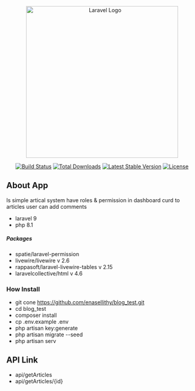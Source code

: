 <p align="center"><a href="https://laravel.com" target="_blank"><img src="https://raw.githubusercontent.com/laravel/art/master/logo-lockup/5%20SVG/2%20CMYK/1%20Full%20Color/laravel-logolockup-cmyk-red.svg" width="400" alt="Laravel Logo"></a></p>

<p align="center">
<a href="https://github.com/laravel/framework/actions"><img src="https://github.com/laravel/framework/workflows/tests/badge.svg" alt="Build Status"></a>
<a href="https://packagist.org/packages/laravel/framework"><img src="https://img.shields.io/packagist/dt/laravel/framework" alt="Total Downloads"></a>
<a href="https://packagist.org/packages/laravel/framework"><img src="https://img.shields.io/packagist/v/laravel/framework" alt="Latest Stable Version"></a>
<a href="https://packagist.org/packages/laravel/framework"><img src="https://img.shields.io/packagist/l/laravel/framework" alt="License"></a>
</p>

## About App

Is simple artical system  have roles & permission in dashboard curd to articles
user can add comments 

- laravel 9
- php 8.1

##### Packages 
- spatie/laravel-permission
- livewire/livewire v 2.6
- rappasoft/laravel-livewire-tables v 2.15
- laravelcollective/html v 4.6


### How Install
- git cone https://github.com/enasellithy/blog_test.git
- cd blog_test
- composer install
- cp .env.example .env
- php artisan key:generate
- php artisan migrate --seed
- php artisan serv


## API Link
 - api/getArticles
 - api/getArticles/{id}

